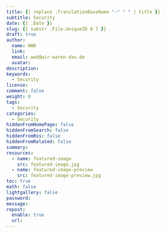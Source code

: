 ```yaml
---
title: {{ replace .TranslationBaseName "-" " " | title }}
subtitle: Security
date: {{ .Date }}
slug: {{ substr .File.UniqueID 0 7 }}
draft: true
author:
  name: WWD
  link: 
  email: wwd@wir-waren-das.de
  avatar:
description:
keywords:
  - Security
license:
comment: false
weight: 0
tags:
  - Security
categories:
  - Security
hiddenFromHomePage: false
hiddenFromSearch: false
hiddenFromRss: false
hiddenFromRelated: false
summary:
resources:
  - name: featured-image
    src: featured-image.jpg
  - name: featured-image-preview
    src: featured-image-preview.jpg
toc: true
math: false
lightgallery: false
password:
message:
repost:
  enable: true
  url:
---
```


<!--more-->
